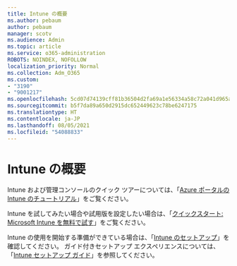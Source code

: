 ```yaml
---
title: Intune の概要
ms.author: pebaum
author: pebaum
manager: scotv
ms.audience: Admin
ms.topic: article
ms.service: o365-administration
ROBOTS: NOINDEX, NOFOLLOW
localization_priority: Normal
ms.collection: Adm_O365
ms.custom:
- "3190"
- "9001217"
ms.openlocfilehash: 5cd07d74139cff81b36504d2fa69a1e56334a58c72a041d965a1d80c55ee3d7e
ms.sourcegitcommit: b5f7da89a650d2915dc652449623c78be6247175
ms.translationtype: HT
ms.contentlocale: ja-JP
ms.lasthandoff: 08/05/2021
ms.locfileid: "54088833"
---
```

# <a name="getting-started-with-intune"></a>Intune の概要

Intune および管理コンソールのクイック ツアーについては、「[Azure ポータルの Intune のチュートリアル](https://docs.microsoft.com/mem/intune/fundamentals/tutorial-walkthrough-endpoint-manager)」をご覧ください。

Intune を試してみたい場合や試用版を設定したい場合は、「[クイックスタート: Microsoft Intune を無料で試す](https://docs.microsoft.com/intune/fundamentals/free-trial-sign-up)」をご覧ください。

Intune の使用を開始する準備ができている場合は、「[Intune のセットアップ](https://docs.microsoft.com/mem/intune/fundamentals/setup-steps)」を確認してください。 ガイド付きセットアップ エクスペリエンスについては、「[Intune セットアップ ガイド](https://admin.microsoft.com/AdminPortal/Home?ref=/modernonboarding/intunesetupguide)」を参照してください。